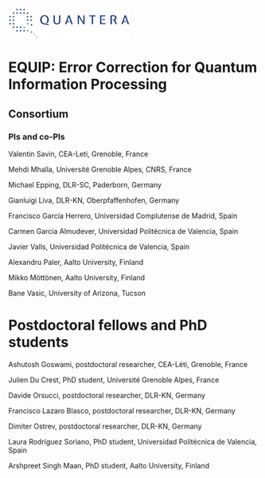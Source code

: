 ![quanters](quantera_logo_b_small.png)
 
# EQUIP: Error Correction for Quantum Information Processing

## Consortium

### PIs and co-PIs

Valentin Savin, CEA-Leti, Grenoble, France

Mehdi Mhalla, Université Grenoble Alpes, CNRS, France

Michael Epping, DLR-SC, Paderborn, Germany

Gianluigi Liva, DLR-KN, Oberpfaffenhofen, Germany

Francisco García Herrero, Universidad Complutense de Madrid, Spain

Carmen Garcia Almudever, Universidad Politécnica de Valencia, Spain

Javier Valls, Universidad Politécnica de Valencia, Spain

Alexandru Paler, Aalto University, Finland

Mikko Möttönen, Aalto University, Finland

Bane Vasic, University of Arizona, Tucson

# Postdoctoral fellows and PhD students

Ashutosh Goswami, postdoctoral researcher, CEA-Léti, Grenoble, France

Julien Du Crest, PhD student, Université Grenoble Alpes, France

Davide Orsucci, postdoctoral researcher, DLR-KN, Germany

Francisco Lazaro Blasco, postdoctoral researcher, DLR-KN, Germany

Dimiter Ostrev, postdoctoral researcher, DLR-KN, Germany

Laura Rodríguez Soriano, PhD student, Universidad Politécnica de Valencia, Spain

Arshpreet Singh Maan, PhD student, Aalto University, Finland